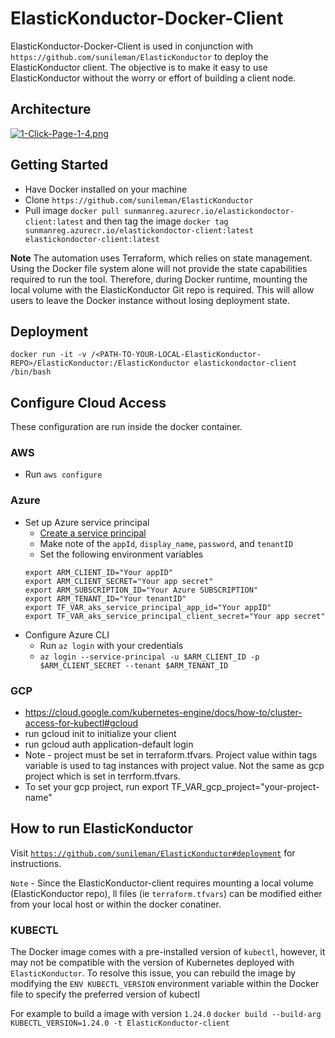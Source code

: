 # ElasticKonductor-Docker-Client

ElasticKonductor-Docker-Client is used in conjunction with `https://github.com/sunileman/ElasticKonductor` to deploy the ElasticKonductor client. The objective is to make it easy to use ElasticKonductor without the worry or effort of building a client node.

## Architecture
[![1-Click-Page-1-4.png](https://i.postimg.cc/tgWWmhvt/1-Click-Page-1-4.png)](https://postimg.cc/d7QhhTYL)

## Getting Started
* Have Docker installed on your machine
* Clone `https://github.com/sunileman/ElasticKonductor`
* Pull image `docker pull sunmanreg.azurecr.io/elastickondoctor-client:latest` and then tag the image `docker tag sunmanreg.azurecr.io/elastickondoctor-client:latest elastickondoctor-client:latest`

**Note**
The automation uses Terraform, which relies on state management. Using the Docker file system alone will not provide the state capabilities required to run the tool. Therefore, during Docker runtime, mounting the local volume with the ElasticKonductor Git repo is required. This will allow users to leave the Docker instance without losing deployment state.

## Deployment
`docker run -it -v /<PATH-TO-YOUR-LOCAL-ElasticKonductor-REPO>/ElasticKonductor:/ElasticKonductor elastickondoctor-client /bin/bash`

## Configure Cloud Access
These configuration are run inside the docker container.

### AWS
* Run `aws configure`

### Azure
* Set up Azure service principal
    * [Create a service principal](https://learn.microsoft.com/en-us/azure/developer/terraform/authenticate-to-azure?tabs=bash#create-a-service-principal)
    * Make note of the `appId`, `display_name`, `password`, and `tenantID`
    * Set the following environment variables
    ```
    export ARM_CLIENT_ID="Your appID"
    export ARM_CLIENT_SECRET="Your app secret"
    export ARM_SUBSCRIPTION_ID="Your Azure SUBSCRIPTION"
    export ARM_TENANT_ID="Your tenantID"
    export TF_VAR_aks_service_principal_app_id="Your appID"
    export TF_VAR_aks_service_principal_client_secret="Your app secret"
    ```
* Configure Azure CLI
    * Run `az login` with your credentials
    * `az login --service-principal -u $ARM_CLIENT_ID -p $ARM_CLIENT_SECRET --tenant $ARM_TENANT_ID`

### GCP
* https://cloud.google.com/kubernetes-engine/docs/how-to/cluster-access-for-kubectl#gcloud
* run gcloud init to initialize your client
* run gcloud auth application-default login
* Note - project must be set in terraform.tfvars. Project value within tags variable is used to tag instances with project value. Not the same as gcp project which is set in terrform.tfvars.
* To set your gcp project, run export TF_VAR_gcp_project="your-project-name"

## How to run ElasticKonductor
Visit [`https://github.com/sunileman/ElasticKonductor#deployment`](https://github.com/sunileman/ElasticKonductor#deployment) for instructions.

`Note` -  Since the ElasticKonductor-client requires mounting a local volume (ElasticKonductor repo), ll files (ie `terraform.tfvars`) can be modified either from your local host or within the docker conatiner.



### KUBECTL
The Docker image comes with a pre-installed version of `kubectl`, however, it may not be compatible with the version of Kubernetes deployed with `ElasticKonductor`. To resolve this issue, you can rebuild the image by modifying the `ENV KUBECTL_VERSION` environment variable within the Docker file to specify the preferred version of kubectl

For example to build a image with version `1.24.0`
`docker build --build-arg KUBECTL_VERSION=1.24.0 -t ElasticKonductor-client`